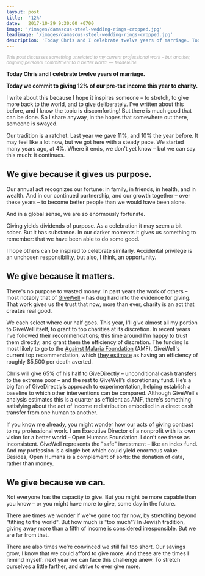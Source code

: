 ```yaml
---
layout: post
title:  '12%'
date:   2017-10-29 9:30:00 +0700
image: '/images/damascus-steel-wedding-rings-cropped.jpg'
leadimage: '/images/damascus-steel-wedding-rings-cropped.jpg'
description: 'Today Chris and I celebrate twelve years of marriage. Today we commit to giving 12% of our pre-tax income this year to charity.'
---
```

<small style="color:#aaa">_This post discusses something unrelated to my
current professional work &ndash; but another, ongoing personal commitment to a better world. &mdash; Madeleine_</small>

**Today Chris and I celebrate twelve years of marriage.**

**Today we commit to giving 12% of our pre-tax income this year to charity.**

I write about this because I hope it inspires someone &ndash; to stretch, to
give more back to the world, and to give deliberately. I've written about this
before, and I know the topic is discomforting! But there is much good that can
be done. So I share anyway, in the hopes that somewhere out there, someone is
swayed.

Our tradition is a ratchet. Last year we gave 11%, and 10% the year before.
It may feel like a lot now, but we got here with a steady pace. We started many
years ago, at 4%. Where it ends, we don't yet know &ndash; but we can say this
much: it continues.

## We give because it gives us purpose. ##

Our annual act recognizes our fortune: in family, in friends, in health, and in
wealth. And in our continued partnership, and our growth together &ndash; over
these years &ndash; to become better people than we would have been alone.

And in a global sense, we are so enormously fortunate.

Giving yields dividends of purpose. As a celebration it may seem a bit sober.
But it has substance. In our darker moments it gives us something to remember:
that we have been able to do some good.

I hope others can be inspired to celebrate similarly. Accidental privilege is
an unchosen responsibility, but also, I think, an opportunity.

## We give because it matters. ##

There's no purpose to wasted money. In past years the work of others &ndash;
most notably that of [GiveWell](https://www.givewell.org/) &ndash; has dug hard
into the evidence for giving. That work gives us the trust that now, more than
ever, charity is an act that creates real good.

We each select where our half goes. This year, I'll give almost all my portion
to GiveWell itself, to grant to top charities at its discretion. In recent
years I've followed their recommendations; this time around I'm happy to
trust them directly, and grant them the efficiency of discretion. The funding
Is most likely to go to the [Against Malaria
Foundation](https://www.givewell.org/charities/against-malaria-foundation)
(AMF), GiveWell's current top recommendation, which [they
estimate](https://www.givewell.org/how-we-work/our-criteria/cost-effectiveness/cost-effectiveness-models)
as having an efficiency of roughly $5,500 per death averted.

Chris will give 65% of his half to
[GiveDirectly](https://www.givewell.org/charities/give-directly) &ndash;
unconditional cash transfers to the extreme poor &ndash; and the rest to
GiveWell’s discretionary fund. He’s a big fan of GiveDirectly’s approach to
experimentation, helping establish a baseline to which other interventions can
be compared. Although GiveWell's analysis estimates this is a quarter as
efficient as AMF, there's something satisfying about the act of income
redistribution embodied in a direct cash transfer from one human to another.

If you know me already, you might wonder how our acts of giving contrast to my
professional work. I am Executive Director of a nonprofit with its own vision
for a better world &ndash; Open Humans Foundation. I don't see these as
inconsistent. GiveWell represents the "safe" investment &ndash; like an index
fund. And my profession is a single bet which could yield enormous value.
Besides, Open Humans is a complement of sorts: the donation of data, rather
than money.

## We give because we can. ##

Not everyone has the capacity to give. But you might be more capable than you
know &ndash; or you might have more to give, some day in the future.

There are times we wonder if we've gone too far now, by stretching beyond "tithing
to the world". But how much is "too much"? In Jewish tradition, giving away
more than a fifth of income is considered irresponsible. But we are far from that.

There are also times we’re convinced we still fall too short. Our savings grow,
I know that we could afford to give more. And these are the times I remind
myself: next year we can face this challenge anew. To stretch ourselves
a little farther, and strive to ever give more.
